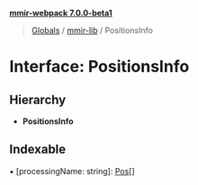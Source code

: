 **[mmir-webpack 7.0.0-beta1](../README.md)**

> [Globals](../README.md) / [mmir-lib](../modules/mmir_lib.md) / PositionsInfo

# Interface: PositionsInfo

## Hierarchy

* **PositionsInfo**

## Indexable

▪ [processingName: string]: [Pos](mmir_lib.pos.md)[]
